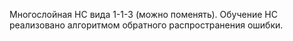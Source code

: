 Многослойная НС вида 1-1-3 (можно поменять). Обучение НС реализовано алгоритмом обратного распространения ошибки.
